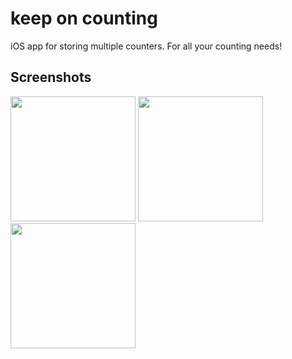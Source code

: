 # keep on counting
iOS app for storing multiple counters. For all your counting needs!

## Screenshots
<span>
  <img src="https://github.com/aadunn/counting/assets/6656815/48699e8d-d132-4ecd-9151-0698a165beeb" width=200px>
  <img src="https://github.com/aadunn/counting/assets/6656815/3a61a364-3d90-48c3-a05b-853156eced98" width=200px>
  <img src="https://github.com/aadunn/counting/assets/6656815/0ec3db84-bd62-456e-8d11-0dfc7ed826df" width=200px>
</span>
